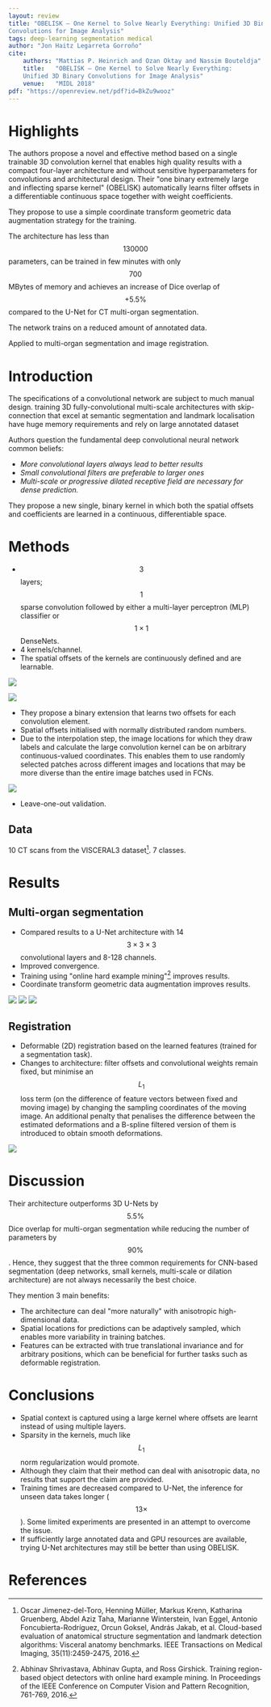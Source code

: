 ```yaml
---
layout: review
title: "OBELISK – One Kernel to Solve Nearly Everything: Unified 3D Binary
Convolutions for Image Analysis"
tags: deep-learning segmentation medical
author: "Jon Haitz Legarreta Gorroño"
cite:
    authors: "Mattias P. Heinrich and Ozan Oktay and Nassim Bouteldja"
    title:   "OBELISK – One Kernel to Solve Nearly Everything:
    Unified 3D Binary Convolutions for Image Analysis"
    venue:   "MIDL 2018"
pdf: "https://openreview.net/pdf?id=BkZu9wooz"
---
```



# Highlights

The authors propose a novel and effective method based on a single trainable 3D
convolution kernel that enables high quality results with a compact four-layer
architecture and without sensitive hyperparameters for convolutions and
architectural design. Their "one binary extremely large and inflecting sparse
kernel" (OBELISK) automatically learns filter offsets in a differentiable
continuous space together with weight coefficients.

They propose to use a simple coordinate transform geometric data augmentation
strategy for the training.

The architecture has less than $$130000$$ parameters, can be trained in few
minutes with only $$700$$ MBytes of memory and achieves an increase of Dice
overlap of $$+5.5\%$$ compared to the U-Net for CT multi-organ segmentation.

The network trains on a reduced amount of annotated data.

Applied to multi-organ segmentation and image registration.


# Introduction

The specifications of a convolutional network are subject to much manual
design.
training
3D fully-convolutional multi-scale architectures with skip-connection that
excel at semantic segmentation and landmark localisation have huge memory
requirements and rely on large annotated dataset

Authors question the fundamental deep convolutional neural network common
beliefs:
- *More convolutional layers always lead to better results*
- *Small convolutional filters are preferable to larger ones*
- *Multi-scale or progressive dilated receptive field are necessary for dense
 prediction.*

They propose a new single, binary kernel in which both the spatial offsets and
coefficients are learned in a continuous, differentiable space.


# Methods

- $$3$$ layers; $$1$$ sparse convolution followed by either a multi-layer
perceptron (MLP) classifier or $$1 \times 1$$ DenseNets.
- 4 kernels/channel.
- The spatial offsets of the kernels are continuously defined and are
learnable.

![](/deep-learning/images/OBELISK/Classical_convlayer_output_computation.png)

![](/deep-learning/images/OBELISK/OBELISK_convlayer_output_computation.png)

- They propose a binary extension that learns two offsets for each convolution
element.
- Spatial offsets initialised with normally distributed random numbers.
- Due to the interpolation step, the image locations for which they draw labels
and calculate the large convolution kernel can be on arbitrary
continuous-valued coordinates. This enables them to use randomly selected
patches across different images and locations that may be more diverse than the
entire image batches used in FCNs.

![](/deep-learning/images/OBELISK/Architecture.png)

- Leave-one-out validation.

## Data

10 CT scans from the VISCERAL3 dataset[^1]. 7 classes.


# Results

## Multi-organ segmentation

- Compared results to a U-Net architecture with 14 $$3 \times 3 \times 3$$
convolutional layers and 8-128 channels.
- Improved convergence.
- Training using "online hard example mining"[^2]
improves results.
- Coordinate transform geometric data augmentation improves results.

![](/deep-learning/images/OBELISK/Segmentation_result.png)
![](/deep-learning/images/OBELISK/Segmentation_result_Dice_plots.png)
![](/deep-learning/images/OBELISK/Segmentation_result_Dice_scores.png)

## Registration

- Deformable (2D) registration based on the learned features (trained for a
segmentation task).
- Changes to architecture: filter offsets and convolutional weights remain
fixed, but minimise an $$L_1$$ loss term (on the difference of feature vectors
between fixed and moving image) by changing the sampling coordinates of the
moving image. An additional penalty that penalises the difference between the
estimated deformations and a B-spline filtered version of them is introduced to
obtain smooth deformations.

![](/deep-learning/images/OBELISK/Registration_result.png)


# Discussion
Their architecture outperforms 3D U-Nets by $$5.5\%$$ Dice overlap for
multi-organ segmentation while reducing the number of parameters by $$90\%$$.
Hence, they suggest that the three common requirements for CNN-based
segmentation (deep networks, small kernels, multi-scale or dilation
architecture) are not always necessarily the best choice.

They mention 3 main benefits:
- The architecture can deal "more naturally" with anisotropic high-dimensional
data.
- Spatial locations for predictions can be adaptively sampled, which enables
more variability in training batches.
- Features can be extracted with true translational invariance and for
arbitrary positions, which can be beneficial for further tasks such as
deformable registration.


# Conclusions
- Spatial context is captured using a large kernel where offsets are learnt
instead of using multiple layers.
- Sparsity in the kernels, much like $$L_1$$ norm regularization would promote.
- Although they claim that their method can deal with anisotropic data, no
results that support the claim are provided.
- Training times are decreased compared to U-Net, the inference for unseen data
takes longer ($$13\times$$). Some limited experiments are presented in an
attempt to overcome the issue.
- If sufficiently large annotated data and GPU resources are available, trying
U-Net architectures may still be better than using OBELISK.


# References
[^1]: Oscar Jimenez-del-Toro, Henning Müller, Markus Krenn, Katharina Gruenberg,
      Abdel Aziz Taha, Marianne Winterstein, Ivan Eggel, Antonio
      Foncubierta-Rodríguez, Orcun Goksel, András Jakab, et al. Cloud-based
      evaluation of anatomical structure segmentation and landmark detection
      algorithms: Visceral anatomy benchmarks. IEEE Transactions on Medical
      Imaging, 35(11):2459-2475, 2016.

[^2]: Abhinav Shrivastava, Abhinav Gupta, and Ross Girshick. Training
      region-based object detectors with online hard example mining. In
      Proceedings of the IEEE Conference on Computer Vision and Pattern
      Recognition, 761-769, 2016.
